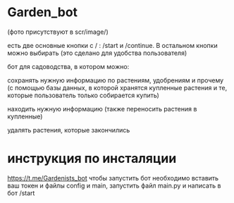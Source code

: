 # Garden_bot
(фото присутствуют в scr/image/)

есть две основные кнопки с / : /start и /continue. В остальном кнопки можно выбирать (это сделано для удобства пользователя)

бот для садоводства, в котором можно: 

сохранять нужную информацию по растениям, удобрениям и прочему 
(с помощью базы данных, в которой хранятся купленные растения и те, которые пользователь только собирается купить)

находить нужную информацию
(также переносить растения в купленные)

удалять растения, которые закончились


# инструкция по инсталяции
https://t.me/Gardenists_bot
чтобы запустить бот необходимо вставить ваш токен и файлы config и main, запустить файл main.py  и написать в бот /start


